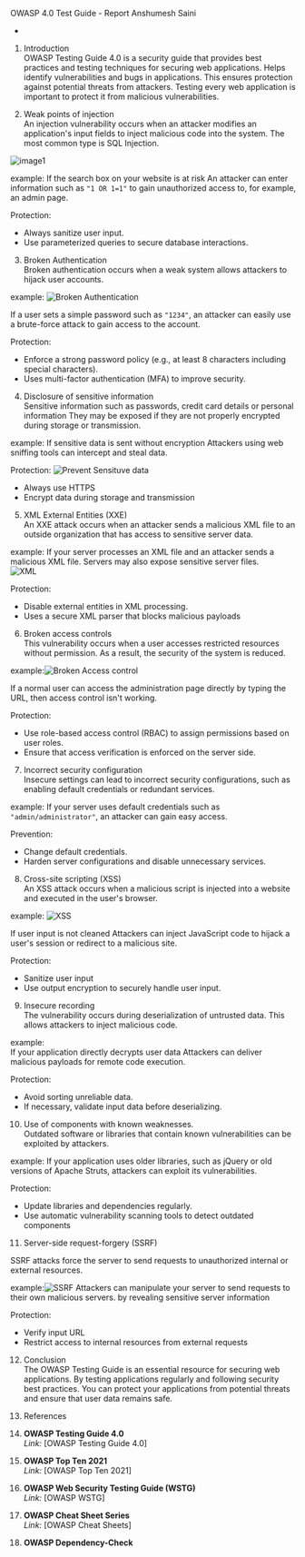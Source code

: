 OWASP 4.0 Test Guide - Report 
Anshumesh Saini

-

1. Introduction  
OWASP Testing Guide 4.0 is a security guide that provides best practices and testing techniques for securing web applications. Helps identify vulnerabilities and bugs in applications. This ensures protection against potential threats from attackers. Testing every web application is important to protect it from malicious vulnerabilities.  


2. Weak points of injection  
An injection vulnerability occurs when an attacker modifies an application's input fields to inject malicious code into the system. The most common type is SQL Injection.

![image1](https://github.com/user-attachments/assets/8d948f5c-eb41-46ff-9fd5-81fd39af3f65)

example:
If the search box on your website is at risk An attacker can enter information such as `"1 OR 1=1"` to gain unauthorized access to, for example, an admin page.  

Protection:
- Always sanitize user input.  
- Use parameterized queries to secure database interactions.  



3. Broken Authentication  
Broken authentication occurs when a weak system allows attackers to hijack user accounts.


example: ![Broken Authentication](https://github.com/user-attachments/assets/760cf253-c0c3-4ab8-b575-a6c03f4c034b)

If a user sets a simple password such as `"1234"`, an attacker can easily use a brute-force attack to gain access to the account.  

Protection:
- Enforce a strong password policy (e.g., at least 8 characters including special characters).  
- Uses multi-factor authentication (MFA) to improve security.  


4. Disclosure of sensitive information  
Sensitive information such as passwords, credit card details or personal information They may be exposed if they are not properly encrypted during storage or transmission.  

example:
If sensitive data is sent without encryption Attackers using web sniffing tools can intercept and steal data.  


Protection: ![Prevent Sensituve data](https://github.com/user-attachments/assets/d0d905c6-c1aa-4fb8-ad82-b7c775a29529)
- Always use HTTPS  
- Encrypt data during storage and transmission
  

5. XML External Entities (XXE)  
An XXE attack occurs when an attacker sends a malicious XML file to an outside organization that has access to sensitive server data.  

example:
If your server processes an XML file and an attacker sends a malicious XML file. Servers may also expose sensitive server files.  
![XML](https://github.com/user-attachments/assets/3236f1c8-a3ac-4262-8daf-a445bea4759a)


Protection:
- Disable external entities in XML processing.  
- Uses a secure XML parser that blocks malicious payloads
  

 6. Broken access controls  
This vulnerability occurs when a user accesses restricted resources without permission. As a result, the security of the system is reduced.  

example:![Broken Access control](https://github.com/user-attachments/assets/86c9ddf7-3f17-4b3a-a239-6fa5e4aa2b09)

If a normal user can access the administration page directly by typing the URL, then access control isn't working.  

Protection:
- Use role-based access control (RBAC) to assign permissions based on user roles.  
- Ensure that access verification is enforced on the server side.
  


 7. Incorrect security configuration  
Insecure settings can lead to incorrect security configurations, such as enabling default credentials or redundant services.  

example:
If your server uses default credentials such as `"admin/administrator"`, an attacker can gain easy access.

Prevention:
- Change default credentials.  
- Harden server configurations and disable unnecessary services.  



 8. Cross-site scripting (XSS)  
An XSS attack occurs when a malicious script is injected into a website and executed in the user's browser.  

example: ![XSS](https://github.com/user-attachments/assets/722f3f62-26ea-45e8-9cca-81c197e4b3fd)

If user input is not cleaned Attackers can inject JavaScript code to hijack a user's session or redirect to a malicious site.  

Protection: 
- Sanitize user input  
- Use output encryption to securely handle user input.  


9. Insecure recording  
The vulnerability occurs during deserialization of untrusted data. This allows attackers to inject malicious code.  

example:  
If your application directly decrypts user data Attackers can deliver malicious payloads for remote code execution.  

Protection:
- Avoid sorting unreliable data.  
- If necessary, validate input data before deserializing.

10. Use of components with known weaknesses.  
Outdated software or libraries that contain known vulnerabilities can be exploited by attackers.  

example: 
If your application uses older libraries, such as jQuery or old versions of Apache Struts, attackers can exploit its vulnerabilities.  

Protection:
- Update libraries and dependencies regularly.  
- Use automatic vulnerability scanning tools to detect outdated components  


11. Server-side request-forgery (SSRF)  

SSRF attacks force the server to send requests to unauthorized internal or external resources.  

example:![SSRF](https://github.com/user-attachments/assets/6e763114-f484-4ecb-b4e1-dce92e8fc0c6)
Attackers can manipulate your server to send requests to their own malicious servers. by revealing sensitive server information  

Protection: 
- Verify input URL  
- Restrict access to internal resources from external requests  

12. Conclusion  
The OWASP Testing Guide is an essential resource for securing web applications. By testing applications regularly and following security best practices. You can protect your applications from potential threats and ensure that user data remains safe.

 
 13. References  
1. **OWASP Testing Guide 4.0**  
   *Link:* [OWASP Testing Guide 4.0]  
2. **OWASP Top Ten 2021**  
   *Link:* [OWASP Top Ten 2021]  
3. **OWASP Web Security Testing Guide (WSTG)**  
   *Link:* [OWASP WSTG]  
4. **OWASP Cheat Sheet Series**  
   *Link:* [OWASP Cheat Sheets]  
5. **OWASP Dependency-Check**  
